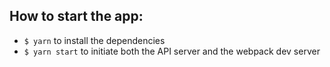 ## How to start the app:

- `$ yarn` to install the dependencies
- `$ yarn start` to initiate both the API server and the webpack dev server

